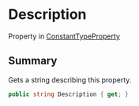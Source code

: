 # Description

Property in [ConstantTypeProperty](broken-reference)

## Summary

Gets a string describing this property.

```csharp
public string Description { get; }
```
